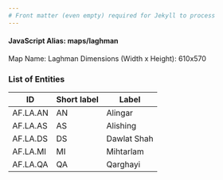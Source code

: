 ```yaml
---
# Front matter (even empty) required for Jekyll to process
---
```


#### JavaScript Alias: maps/laghman

Map Name: Laghman
Dimensions (Width x Height): 610x570





### List of Entities

ID | Short label | Label
---|---|---|
AF.LA.AN|AN|Alingar
AF.LA.AS|AS|Alishing
AF.LA.DS|DS|Dawlat Shah
AF.LA.MI|MI|Mihtarlam
AF.LA.QA|QA|Qarghayi